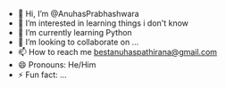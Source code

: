 - 👋 Hi, I’m @AnuhasPrabhashwara
- 👀 I’m interested in learning things i don't know
- 🌱 I’m currently learning Python
- 💞️ I’m looking to collaborate on ...
- 📫 How to reach me bestanuhaspathirana@gmail.com
- 😄 Pronouns: He/Him
- ⚡ Fun fact: ...

<!---
AnuhasPrabhashwara/AnuhasPrabhashwara is a ✨ special ✨ repository because its `README.md` (this file) appears on your GitHub profile.
You can click the Preview link to take a look at your changes.
--->
